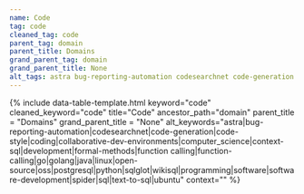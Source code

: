 ```yaml
---
name: Code
tag: code
cleaned_tag: code
parent_tag: domain
parent_title: Domains
grand_parent_tag: domain
grand_parent_title: None
alt_tags: astra bug-reporting-automation codesearchnet code-generation code-style coding collaborative-dev-environments computer_science context-sql development formal-methods function calling function-calling go golang java linux open-source oss postgresql python sqlglot wikisql programming software software-development spider sql text-to-sql ubuntu
---
```


{% include data-table-template.html 
  keyword="code" 
  cleaned_keyword="code" 
  title="Code"
  ancestor_path="domain" 
  parent_title = "Domains"
  grand_parent_title = "None"
  alt_keywords="astra|bug-reporting-automation|codesearchnet|code-generation|code-style|coding|collaborative-dev-environments|computer_science|context-sql|development|formal-methods|function calling|function-calling|go|golang|java|linux|open-source|oss|postgresql|python|sqlglot|wikisql|programming|software|software-development|spider|sql|text-to-sql|ubuntu"
  context=""
%}

